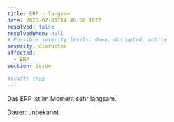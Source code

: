 ```yaml
---
title: ERP - langsam
date: 2023-02-01T14:49:58.182Z
resolved: false
resolvedWhen: null
# Possible severity levels: down, disrupted, notice
severity: disrupted
affected:
  - ERP
section: issue

#draft: true
---
```


Das ERP ist im Moment sehr langsam.

Dauer: unbekannt